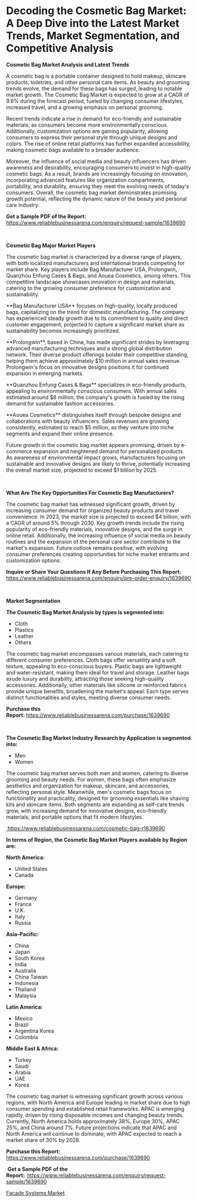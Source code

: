 <p><h1>Decoding the Cosmetic Bag Market: A Deep Dive into the Latest Market Trends, Market Segmentation, and Competitive Analysis</h1></p><p><strong>Cosmetic Bag Market Analysis and Latest Trends</strong></p>
<p><p>A cosmetic bag is a portable container designed to hold makeup, skincare products, toiletries, and other personal care items. As beauty and grooming trends evolve, the demand for these bags has surged, leading to notable market growth. The Cosmetic Bag Market is expected to grow at a CAGR of 9.6% during the forecast period, fueled by changing consumer lifestyles, increased travel, and a growing emphasis on personal grooming.</p><p>Recent trends indicate a rise in demand for eco-friendly and sustainable materials, as consumers become more environmentally conscious. Additionally, customization options are gaining popularity, allowing consumers to express their personal style through unique designs and colors. The rise of online retail platforms has further expanded accessibility, making cosmetic bags available to a broader audience.</p><p>Moreover, the influence of social media and beauty influencers has driven awareness and desirability, encouraging consumers to invest in high-quality cosmetic bags. As a result, brands are increasingly focusing on innovation, incorporating advanced features like organization compartments, portability, and durability, ensuring they meet the evolving needs of today's consumers. Overall, the cosmetic bag market demonstrates promising growth potential, reflecting the dynamic nature of the beauty and personal care industry.</p></p>
<p><strong>Get a Sample PDF of the Report:&nbsp;</strong> <a href="https://www.reliablebusinessarena.com/enquiry/request-sample/1639690?utm_campaign=2468&utm_medium=2&utm_source=Github&utm_content=ia&utm_term=02032025&utm_id=cosmetic-bag">https://www.reliablebusinessarena.com/enquiry/request-sample/1639690</a></p>
<p>&nbsp;</p>
<p><strong>Cosmetic Bag Major Market Players</strong></p>
<p><p>The cosmetic bag market is characterized by a diverse range of players, with both localized manufacturers and international brands competing for market share. Key players include Bag Manufacturer USA, Prolongwin, Quanzhou Enfung Cases & Bags, and Aouea Cosmetics, among others. This competitive landscape showcases innovation in design and materials, catering to the growing consumer preference for customization and sustainability.</p><p>**Bag Manufacturer USA** focuses on high-quality, locally produced bags, capitalizing on the trend for domestic manufacturing. The company has experienced steady growth due to its commitment to quality and direct customer engagement, projected to capture a significant market share as sustainability becomes increasingly prioritized.</p><p>**Prolongwin**, based in China, has made significant strides by leveraging advanced manufacturing techniques and a strong global distribution network. Their diverse product offerings bolster their competitive standing, helping them achieve approximately $10 million in annual sales revenue. Prolongwin's focus on innovative designs positions it for continued expansion in emerging markets.</p><p>**Quanzhou Enfung Cases & Bags** specializes in eco-friendly products, appealing to environmentally conscious consumers. With annual sales estimated around $8 million, the company's growth is fueled by the rising demand for sustainable fashion accessories.</p><p>**Aouea Cosmetics** distinguishes itself through bespoke designs and collaborations with beauty influencers. Sales revenues are growing consistently, estimated to reach $5 million, as they venture into niche segments and expand their online presence.</p><p>Future growth in the cosmetic bag market appears promising, driven by e-commerce expansion and heightened demand for personalized products. As awareness of environmental impact grows, manufacturers focusing on sustainable and innovative designs are likely to thrive, potentially increasing the overall market size, projected to exceed $1 billion by 2025.</p></p>
<p>&nbsp;</p>
<p><strong>What Are The Key Opportunities For Cosmetic Bag Manufacturers?</strong></p>
<p><p>The cosmetic bag market has witnessed significant growth, driven by increasing consumer demand for organized beauty products and travel convenience. In 2023, the market size is projected to exceed $4 billion, with a CAGR of around 5% through 2030. Key growth trends include the rising popularity of eco-friendly materials, innovative designs, and the surge in online retail. Additionally, the increasing influence of social media on beauty routines and the expansion of the personal care sector contribute to the market's expansion. Future outlook remains positive, with evolving consumer preferences creating opportunities for niche market entrants and customization options.</p></p>
<p><strong>Inquire or Share Your Questions If Any Before Purchasing This Report:</strong> <a href="https://www.reliablebusinessarena.com/enquiry/pre-order-enquiry/1639690?utm_campaign=2468&utm_medium=2&utm_source=Github&utm_content=ia&utm_term=02032025&utm_id=cosmetic-bag">https://www.reliablebusinessarena.com/enquiry/pre-order-enquiry/1639690</a></p>
<p>&nbsp;</p>
<p><strong>Market Segmentation</strong></p>
<p><strong>The Cosmetic Bag Market Analysis by types is segmented into:</strong></p>
<p><ul><li>Cloth</li><li>Plastics</li><li>Leather</li><li>Others</li></ul></p>
<p><p>The cosmetic bag market encompasses various materials, each catering to different consumer preferences. Cloth bags offer versatility and a soft texture, appealing to eco-conscious buyers. Plastic bags are lightweight and water-resistant, making them ideal for travel and storage. Leather bags exude luxury and durability, attracting those seeking high-quality accessories. Additionally, other materials like silicone or reinforced fabrics provide unique benefits, broadening the market's appeal. Each type serves distinct functionalities and styles, meeting diverse consumer needs.</p></p>
<p><strong>Purchase this Report:&nbsp;</strong><a href="https://www.reliablebusinessarena.com/purchase/1639690?utm_campaign=2468&utm_medium=2&utm_source=Github&utm_content=ia&utm_term=02032025&utm_id=cosmetic-bag">https://www.reliablebusinessarena.com/purchase/1639690</a></p>
<p>&nbsp;</p>
<p><strong>The Cosmetic Bag Market Industry Research by Application is segmented into:</strong></p>
<p><ul><li>Men</li><li>Women</li></ul></p>
<p><p>The cosmetic bag market serves both men and women, catering to diverse grooming and beauty needs. For women, these bags often emphasize aesthetics and organization for makeup, skincare, and accessories, reflecting personal style. Meanwhile, men's cosmetic bags focus on functionality and practicality, designed for grooming essentials like shaving kits and skincare items. Both segments are expanding as self-care trends grow, with increasing demand for innovative designs, eco-friendly materials, and portable options that fit modern lifestyles.</p></p>
<p><a href="https://www.reliablebusinessarena.com/cosmetic-bag-r1639690?utm_campaign=2468&utm_medium=2&utm_source=Github&utm_content=ia&utm_term=02032025&utm_id=cosmetic-bag">&nbsp;https://www.reliablebusinessarena.com/cosmetic-bag-r1639690</a></p>
<p><strong>In terms of Region, the Cosmetic Bag Market Players available by Region are:</strong></p>
<p>
    <p> <strong> North America: </strong>
        <ul>
            <li>United States</li>
            <li>Canada</li>
        </ul>
        </p> 
    <p> <strong> Europe: </strong>
        <ul>
            <li>Germany</li>
            <li>France</li>
            <li>U.K.</li>
            <li>Italy</li>
            <li>Russia</li>
        </ul>
        </p> 
    <p> <strong> Asia-Pacific: </strong>
        <ul>
            <li>China</li>
            <li>Japan</li>
            <li>South Korea</li>
            <li>India</li>
            <li>Australia</li>
            <li>China Taiwan</li>
            <li>Indonesia</li>
            <li>Thailand</li>
            <li>Malaysia</li>
        </ul>
        </p> 
    <p> <strong> Latin America: </strong>
        <ul>
            <li>Mexico</li>
            <li>Brazil</li>
            <li>Argentina Korea</li>
            <li>Colombia</li>
        </ul>
        </p> 
    <p> <strong> Middle East & Africa: </strong>
        <ul>
            <li>Turkey</li>
            <li>Saudi</li>
            <li>Arabia</li>
            <li>UAE</li>
            <li>Korea</li>
        </ul>
    </p>
    </p>
<p><p>The cosmetic bag market is witnessing significant growth across various regions, with North America and Europe leading in market share due to high consumer spending and established retail frameworks. APAC is emerging rapidly, driven by rising disposable incomes and changing beauty trends. Currently, North America holds approximately 38%, Europe 30%, APAC 25%, and China around 7%. Future projections indicate that APAC and North America will continue to dominate, with APAC expected to reach a market share of 30% by 2028.</p></p>
<p><strong>Purchase this Report: </strong><a href="https://www.reliablebusinessarena.com/purchase/1639690?utm_campaign=2468&utm_medium=2&utm_source=Github&utm_content=ia&utm_term=02032025&utm_id=cosmetic-bag">https://www.reliablebusinessarena.com/purchase/1639690</a></p>
<p>&nbsp;<strong>Get a Sample PDF of the Report:&nbsp;&nbsp;</strong><a href="https://www.reliablebusinessarena.com/enquiry/request-sample/1639690?utm_campaign=2468&utm_medium=2&utm_source=Github&utm_content=ia&utm_term=02032025&utm_id=cosmetic-bag">https://www.reliablebusinessarena.com/enquiry/request-sample/1639690</a></p>
<p><strong></strong></p>
<p><p><a href="https://github.com/barnickclara79/Market-Research-Report-List-1/blob/main/facade-systems-market.md?utm_campaign=2468&utm_medium=2&utm_source=Github&utm_content=ia&utm_term=02032025&utm_id=cosmetic-bag">Facade Systems Market</a></p></p>